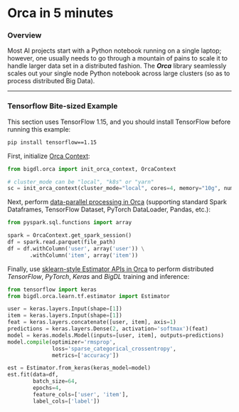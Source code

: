 # Orca in 5 minutes

### Overview

Most AI projects start with a Python notebook running on a single laptop; however, one usually needs to go through a mountain of pains to scale it to handle larger data set in a distributed fashion. The  _**Orca**_ library seamlessly scales out your single node Python notebook across large clusters (so as to process distributed Big Data).

---

### Tensorflow Bite-sized Example

This section uses TensorFlow 1.15, and you should install TensorFlow before running this example:
```bash
pip install tensorflow==1.15
```

First, initialize [Orca Context](orca-context.md):

```python
from bigdl.orca import init_orca_context, OrcaContext

# cluster_mode can be "local", "k8s" or "yarn"
sc = init_orca_context(cluster_mode="local", cores=4, memory="10g", num_nodes=1)
```

Next, perform [data-parallel processing in Orca](data-parallel-processing.md) (supporting standard Spark Dataframes, TensorFlow Dataset, PyTorch DataLoader, Pandas, etc.):

```python
from pyspark.sql.functions import array

spark = OrcaContext.get_spark_session()
df = spark.read.parquet(file_path)
df = df.withColumn('user', array('user')) \
       .withColumn('item', array('item'))
```

Finally, use [sklearn-style Estimator APIs in Orca](distributed-training-inference.md) to perform distributed _TensorFlow_, _PyTorch_, _Keras_ and _BigDL_ training and inference:

```python
from tensorflow import keras
from bigdl.orca.learn.tf.estimator import Estimator

user = keras.layers.Input(shape=[1])
item = keras.layers.Input(shape=[1])
feat = keras.layers.concatenate([user, item], axis=1)
predictions = keras.layers.Dense(2, activation='softmax')(feat)
model = keras.models.Model(inputs=[user, item], outputs=predictions)
model.compile(optimizer='rmsprop',
              loss='sparse_categorical_crossentropy',
              metrics=['accuracy'])

est = Estimator.from_keras(keras_model=model)
est.fit(data=df,
        batch_size=64,
        epochs=4,
        feature_cols=['user', 'item'],
        label_cols=['label'])
```
